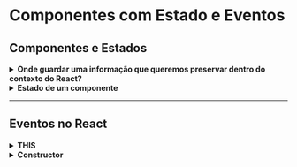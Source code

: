 # Componentes com Estado e Eventos

## Componentes e Estados

<details>
  <summary><strong>Onde guardar uma informação que queremos preservar dentro do contexto do React?</strong></summary><br />
  
  * No estado do componente!!
</details>

<details>
  <summary><strong>Estado de um componente</strong></summary><br />

  * Uma aplicação vai ter vários componentes, e cada um desses componentes vai ter o seu estado.

  * O Estado de um componente é um lugar especial que todo componente tem para armazenar **informações que devem persistir enquanto a tela não for fechada ou atualizada**. É o filtro selecionado, o item da lista destacado, o carrinho de compras, tudo isso e mais!

  * No _React_, cada componente cuida das suas informações, e o React garante que todas estejam atualizadas de maneira otimizada.

  


Local especial onde armazena as informações que vão ficar persistentes independende do que aconteça com os componentes

Se o componente estiver na tela, ele vai ter essa informação guardada lá.

Cada componente vai ter esse _local_ para guardar informação que é o **estado**

Se houverem 4 componentes, vão ter 4 estados diferentes
Cada componente vai ter seu estado
Um não enxerga o estado do outro
E se tiver um componente pai, ele vai ter o estado dele e só. Um componente **NUNCA** enxerga o componente de outro componente
Cada componente guarda o seu conjunto de informações

O estado NUNCA deve ser alterado diretamente. 
Sempre usar o `this.setState()`

O conceito é: **state, ou estado do componente**, deve servir para ***guardar valores do Componente que mudam com o uso dele***.
As **props** são ***valores fixos*** que um componente ***recebe e não altera.***

</details>

---

## Eventos no React
<details>
  <summary><strong>THIS</strong></summary><br />

  * É um objeto que o JS cria e entrega para nós.
Representa aquela class/componente com tudo que eles tem.
Dentro do THIS tem a props
Assunto anterior acessavamos somente o this.props
  
</details>

<details>
  <summary><strong>Constructor</strong></summary><br />

  * 
  
</details>